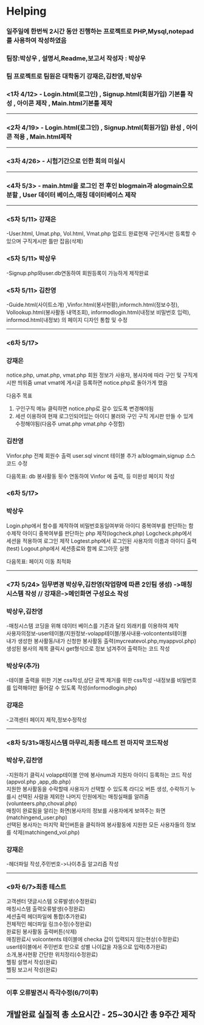 # Helping

### 일주일에 한번씩 2시간 동안 진행하는 프로젝트로 PHP,Mysql,notepad를 사용하여 작성하였음
### 팀장:박상우 , 설명서,Readme,보고서 작성자 : 박상우
### 팀 프로젝트로 팀원은 대학동기 강재은,김찬영,박상우 


### <1차 4/12>  - Login.html(로그인) , Signup.html(회원가입) 기본틀 작성 , 아이콘 제작 , Main.html기본틀 제작
---
### <2차 4/19>  - Login.html(로그인) , Signup.html(회원가입) 완성 , 아이콘 적용 , Main.html제작
---
### <3차 4/26>  - 시험기간으로 인한 회의 미실시
---
### <4차 5/3>  - main.html을 로그인 전 후인 blogmain과 alogmain으로 분할 , User 데이터 베이스,매칭 데이터베이스 제작
---

### <5차 5/11> 강재은
-User.html, Umat.php, Vol.html, Vmat.php 업로드 완료현재 구인게시판 등록할 수 있으며 구직게시판 틀만 잡음(삭제)
### <5차 5/11> 박상우
-Signup.php와user.db연동하여 회원등록이 가능하게 제작완료
### <5차 5/11> 김찬영
-Guide.html(사이트소개) ,Vinfor.html(봉사현황),informch.html(정보수정), Vollookup.html(봉사활동 내역조회), informodlogin.html(내정보 비밀번호 입력), informod.html(내정보) 의 페이지 디자인 통합 및 수정

---
### <6차 5/17> 
### 강재은
notice.php, umat.php, vmat.php
회원 정보가 사용자, 봉사자에 따라 구인 및 구직게시판 띄워줌
umat vmat에 게시글 등록하면 notice.php로 돌아가게 했음

다음주 목표
1. 구인구직 메뉴 클릭하면 notice.php로 갈수 있도록 변경해야됨
2. 세션 이용하여 현재 로그인되어있는 아이디 불러와 구인 구직 게시판 만들 수 있게 수정해야됨(다음주 umat.php vmat.php 수정함)

### 김찬영
Vinfor.php 전체 회원수 출력
user.sql vincnt 테이블 추가
a/blogmain,signup 소스코드 수정

다음목표: db 봉사활동 횟수 연동하여 Vinfor 에 출력,  등 미완성 페이지 작성

### <6차 5/17> 
### 박상우
Login.php에서 함수를 제작하여 비밀번호동일여부와 아이디 중복여부를 판단하는 함수제작
아이디 중복여부를 판단하는 php 제작(logcheck.php)
Logcheck.php에서 세션을 적용하여 로그인 제작
Logtest.php에서 로그인된 사용자의 이름과 아이디 출력(test)
Logout.php에서 세션종료와 함께 로그아웃 실행

다음목표: 페이지 이동 최적화

---
### <7차 5/24> 임무변경 박상우,김찬영(작업량에 따른 2인팀 생성) ->매칭시스템 작성 // 강재은->메인화면 구성요소 작성

### 박상우,김찬영
-매칭시스템 코딩을 위해 데이터 베이스를 기존과 달리 외래키를 이용하여 제작  
사용자의정보-user테이블/지원정보-volapp테이블/봉사내용-volcontents테이블  
내가 생성한 봉사활동/내가 신청한 봉사활동 출력(mycreatevol.php,myappvol.php)  
생성된 봉사의 제목 클릭시 get형식으로 정보 넘겨주어 출력하는 코드 작성  

### 박상우(추가)
-테이블 출력을 위한 기본 css작성,상단 공백 제거를 위한 css작성
-내정보를 비밀번호를 입력해야만 들어갈 수 있도록 작성(informodlogin.php)

### 강재은
-고객센터 페이지 제작,정보수정작성

---
### <8차 5/31>매칭시스템 마무리,최종 테스트 전 마지막 코드작성

### 박상우,김찬영 
-지원하기 클릭시 volapp테이블 안에 봉사num과 지원자 아이디 등록하는 코드 작성(appvol.php ,app_db.php)  
지원한 봉사활동을 수락할때 사용자가 선택할 수 있도록 라디오 버튼 생성, 수락하기 누를시 선택된 사람을 제외한 나머지 인원에게는 매칭실패를 알려줌(volunteers.php,choval.php)  
매칭이 완료됨을 알리는 화면(봉사자의 정보를 사용자에게 보여주는 화면 (matchingend_user.php)  
선택된 봉사자는 마지막 확인버튼을 클릭하여 봉사활동에 지원한 모든 사용자들의 정보를 삭제(matchingend_vol.php)  

### 강재은
-헤더파일 작성,주민번호->나이추출 알고리즘 작성

---
### <9차 6/7>최종 테스트

고객센터 댓글시스템 오류발생(수정완료)  
매칭시스템 출력오류발생(수정완료)  
세션출력 헤더파일에 통합(추가완료)  
전체적인 헤더파일 링크수정(수정완료)  
완료된 봉사활동 출력버튼(삭제)  
매칭완료시 volcontents 테이블에 checka 값이 입력되지 않는현상(수정완료)  
user테이블에서 주민번호 만으로 성별 나이값을 자동으로 입력(추가완료)  
소개,봉사현황 간단한 위치정리(수정완료)  
헬핑 설명서 작성(완료)  
헬핑 보고서 작성(완료)  

---

### 이후 오류발견시 즉각수정(6/7이후)

## 개발완료 실질적 총 소요시간 - 25~30시간 총 9주간 제작


